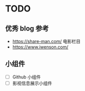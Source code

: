 # TODO

## 优秀 blog 参考

- https://share-man.com/ 电影栏目
- https://www.iwenson.com/

## 小组件

- [ ] Github 小组件
- [ ] 影视信息展示小组件
